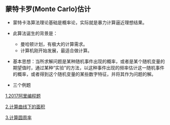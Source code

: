 ## 蒙特卡罗(Monte Carlo)估计

- 蒙特卡洛算法理论基础是概率论，实际就是暴力计算逼近理想结果。

- 此算法诞生的背景是：
  - 曼哈顿计划，有极大的计算需求。
  - 计算机刚开始发展，最适合做计算。
  
- 基本思想：当所求解问题是某种随机事件出现的概率，或者是某个随机变量的期望值时，通过某种“实验”的方法，以这种事件出现的频率估计这一随机事件的概率，或者得到这个随机变量的某些数字特征，并将其作为问题的解。

- 三个例题

[1.2017阿里编程题](MonteCarlo_estimation_ali.ipynb)

[2.计算曲线下的面积](MonteCarlo_estimation_area_cal.ipynb)

[3.计算圆周率](MonteCarlo_estimation_pi_cal.ipynb)
